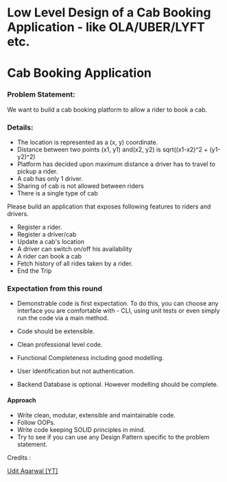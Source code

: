 # Low Level Design of a Cab Booking Application - like OLA/UBER/LYFT etc.


# Cab Booking Application

### Problem Statement:
We want to build a cab booking platform to allow a rider to book a cab.

### Details:
* The location is represented as a (x, y) coordinate.
* Distance between two points (x1, y1) and(x2, y2) is sqrt((x1-x2)^2 + (y1-y2)^2)
* Platform has decided upon maximum distance a driver has to travel to pickup a rider.
* A cab has only 1 driver.
* Sharing of cab is not allowed between riders
* There is a single type of cab

Please build an application that exposes following features to riders and drivers.
* Register a rider.
* Register a driver/cab
* Update a cab's location
* A driver can switch on/off his availability
* A rider can book a cab
* Fetch history of all rides taken by a rider.
* End the Trip


### Expectation from this round
* Demonstrable code is first expectation. To do this, you can choose any interface you
are comfortable with - CLI, using unit tests or even simply run the code via a main method.

* Code should be extensible.
* Clean professional level code.
* Functional Completeness including good modelling.
* User Identification but not authentication.
* Backend Database is optional. However modelling should be complete.




#### Approach 

* Write clean, modular, extensible and maintainable code.
* Follow OOPs.
* Write code keeping SOLID principles in mind.
* Try to see if you can use any Design Pattern specific to the problem statement.


Credits :

<a href = "https://github.com/anomaly2104/lld-cab-booking-ola-uber-grab-lyft">Udit Agarwal [YT]</a>